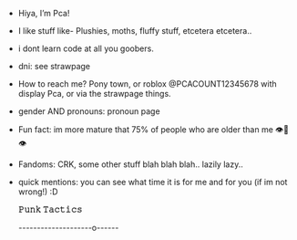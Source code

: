 -  Hiya, I’m Pca!
-  I like stuff like- Plushies, moths, fluffy stuff, etcetera etcetera..
-  i dont learn code at all you goobers.
-  dni: see strawpage
- How to reach me? Pony town, or roblox @PCACOUNT12345678 with display Pca, or via the strawpage things.
- gender AND pronouns: pronoun page
-  Fun fact: im more mature that 75% of people who are older than me 👁👄👁
- Fandoms: CRK, some other stuff blah blah blah.. lazily lazy..
- quick mentions: you can see what time it is for me and for you (if im not wrong!) :D 










  **𝙿𝚞𝚗𝚔 𝚃𝚊𝚌𝚝𝚒𝚌𝚜**

  --------------------o------
